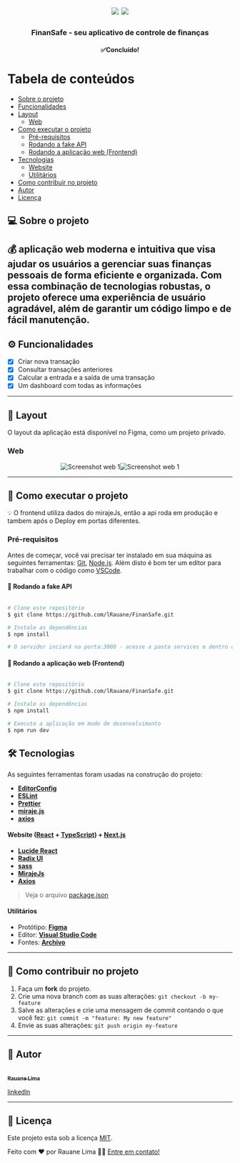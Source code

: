 <h1 align="center">
  <img src="https://github.com/lRauane/FinanSafe/assets/102835801/bf68b189-4700-44cc-bdda-5d343cfe592e" />  
  <img src="https://github.com/lRauane/FinanSafe/assets/102835801/9a219981-4c6c-4c06-af4b-6cc9d4e0639a"/>  
</h1>

<h3 align="center">
 FinanSafe - seu aplicativo de controle de finanças
</h3>

<h4 align="center">
✅Concluído!
</h4>

Tabela de conteúdos
=================

   * [Sobre o projeto](#sobre-o-projeto)
   * [Funcionalidades](#funcionalidades)
   * [Layout](#layout)
     * [Web](#layout-web)
   * [Como executar o projeto](#como-executar-o-projeto)
     * [Pré-requisitos](#pre-requisitos)
     * [Rodando a fake API](#rodando-o-backend)
     * [Rodando a aplicação web (Frontend)](#rodando-a-aplicacao-web-frontend)
   * [Tecnologias](#tecnologias)
     * [Website](#tecnologias-website)
     * [Utilitários](#utilitarios)
   * [Como contribuir no projeto](#como-contribuir)
   * [Autor](#autor)
   * [Licença](#licenca)



## 💻 Sobre o projeto <a name="sobre-o-projeto"></a>

💰 aplicação web moderna e intuitiva que visa ajudar os usuários a gerenciar suas finanças pessoais de forma eficiente e organizada. Com essa combinação de tecnologias robustas, o projeto oferece uma experiência de usuário agradável, além de garantir um código limpo e de fácil manutenção.
---

## ⚙️ Funcionalidades <a name="funcionalidades"></a>

  - [x] Criar nova transação
  - [x] Consultar transações anteriores
  - [x] Calcular a entrada e a saída de uma transação
  - [x] Um dashboard com todas as informações

---

## 🎨 Layout <a name="layout"></a>

O layout da aplicação está disponível no Figma, como um projeto privado.


### Web <a name="layout-web"></a>

<p align="center" style="display: flex; align-items: flex-start; justify-content: center;">
  <img alt="Screenshot web 1" src="https://github.com/lRauane/FinanSafe/assets/102835801/9a219981-4c6c-4c06-af4b-6cc9d4e0639a">
  <img alt="Screenshot web 1" src="https://github.com/lRauane/FinanSafe/assets/102835801/b0faeaa6-d2f7-4132-9a0d-d053e12a8a74">
</p>


---

## 🚀 Como executar o projeto <a name="como-executar-o-projeto"></a>

💡 O frontend utiliza dados do mirajeJs, então a api roda em produção e tambem após o Deploy em portas diferentes. 

### Pré-requisitos <a name="pre-requisitos"></a>

Antes de começar, você vai precisar ter instalado em sua máquina as seguintes ferramentas:
[Git](https://git-scm.com), [Node.js](https://nodejs.org/en/). 
Além disto é bom ter um editor para trabalhar com o código como [VSCode](https://code.visualstudio.com/).

#### 🎲 Rodando a fake API <a name="rodando-o-backend"></a>

```bash

# Clone este repositório
$ git clone https://github.com/lRauane/FinanSafe.git

# Instale as dependências
$ npm install

# O servidor inciará na porta:3000 - acesse a pasta services e dentro de api.ts, modifique a produção para http://localhost:3000/api 

```


#### 🧭 Rodando a aplicação web (Frontend) <a name="rodando-a-aplicacao-web-frontend"></a>

```bash

# Clone este repositório
$ git clone https://github.com/lRauane/FinanSafe.git

# Instale as dependências
$ npm install

# Execute a aplicação em modo de desenvolvimento
$ npm run dev

```

## 🛠 Tecnologias <a name="tecnologias"></a>

As seguintes ferramentas foram usadas na construção do projeto:

-   **[EditorConfig](https://editorconfig.org/)**
-   **[ESLint](https://eslint.org/)**
-   **[Prettier](https://prettier.io/)**
-   **[miraje.js](https://miragejs.com/)**
-   **[axios](https://axios-http.com/ptbr/docs/intro)**

#### **Website**  ([React](https://reactjs.org/)  +  [TypeScript](https://www.typescriptlang.org/)) + [Next.js](https://nextjs.org/) <a name="tecnologias-website"></a>

-   **[Lucide React](https://lucide.dev/icons)**
-   **[Radix UI](https://www.radix-ui.com/)**
-   **[sass](https://nextjs.org/)**
-   **[MirajeJs](https://miragejs.com/)**
-   **[Axios](https://github.com/axios/axios)**

> Veja o arquivo  [package.json](https://github.com/lRauane/cardapio-digital/blob/main/package.json)


#### **Utilitários** <a name="utilitarios"></a>

-   Protótipo:  **[Figma](https://www.figma.com/)**
-   Editor:  **[Visual Studio Code](https://code.visualstudio.com/)**
-   Fontes:  **[Archivo](https://fonts.google.com/specimen/Archivo?query=archivo)**


---

## 💪 Como contribuir no projeto <a name="como-contribuir"></a>

1. Faça um **fork** do projeto.
2. Crie uma nova branch com as suas alterações: `git checkout -b my-feature`
3. Salve as alterações e crie uma mensagem de commit contando o que você fez: `git commit -m "feature: My new feature"`
4. Envie as suas alterações: `git push origin my-feature`

---

## 🦸 Autor <a name="autor"></a>

<a href="https://github.com/lRauane">
 <br />
 <sub><b>Rauane Lima</b></sub></a>
 <br />

[linkedln](https://www.linkedin.com/in/rauanee/)

---

## 📝 Licença <a name="licenca"></a>

Este projeto esta sob a licença [MIT](./LICENSE).

Feito com ❤️ por Rauane Lima 👋🏽 [Entre em contato!](https://www.linkedin.com/in/rauanee/)
